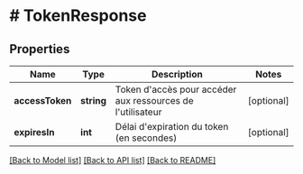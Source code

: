 # # TokenResponse

## Properties

Name | Type | Description | Notes
------------ | ------------- | ------------- | -------------
**accessToken** | **string** | Token d&#39;accès pour accéder aux ressources de l&#39;utilisateur | [optional]
**expiresIn** | **int** | Délai d&#39;expiration du token (en secondes) | [optional]

[[Back to Model list]](../../README.md#models) [[Back to API list]](../../README.md#endpoints) [[Back to README]](../../README.md)
